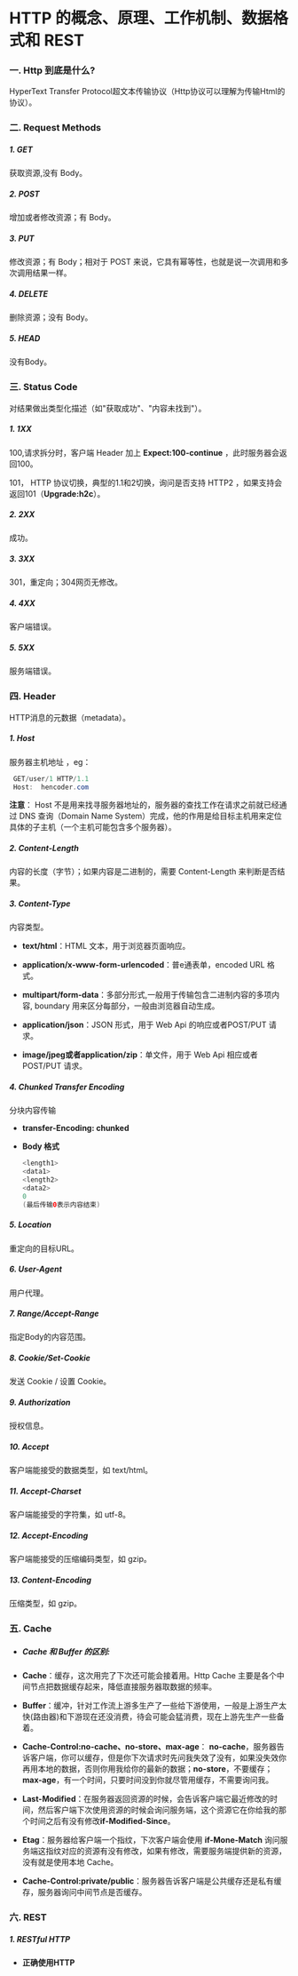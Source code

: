 # HTTP 的概念、原理、工作机制、数据格式和 REST

### 一. Http 到底是什么?

HyperText Transfer Protocol超文本传输协议（Http协议可以理解为传输Html的协议）。

### 二. Request Methods

#####      1. GET 

获取资源,没有 Body。

#####      2. POST

增加或者修改资源；有 Body。

#####      3. PUT

修改资源；有 Body；相对于 POST 来说，它具有幂等性，也就是说一次调用和多次调用结果一样。

#####      4. DELETE

删除资源；没有 Body。

#####      5. HEAD

没有Body。

### 三. Status Code

对结果做出类型化描述（如"获取成功"、"内容未找到"）。

#####     1. 1XX

100,请求拆分时，客户端 Header 加上 **Expect:100-continue** ，此时服务器会返回100。

101， HTTP 协议切换，典型的1.1和2切换，询问是否支持 HTTP2 ，如果支持会返回101（**Upgrade:h2c**）。

#####     2. 2XX

成功。

#####     3. 3XX

301，重定向；304网页无修改。

#####     4. 4XX

客户端错误。

#####     5. 5XX

服务端错误。



### 四. Header

HTTP消息的元数据（metadata）。

##### 1. Host

服务器主机地址 ，eg：  

```java
 GET/user/1 HTTP/1.1
 Host:  hencoder.com                                  
```

**注意**： Host 不是用来找寻服务器地址的，服务器的查找工作在请求之前就已经通过 DNS 查询（Domain Name System）完成，他的作用是给目标主机用来定位具体的子主机（一个主机可能包含多个服务器）。

##### 2. Content-Length

内容的长度（字节）；如果内容是二进制的，需要 Content-Length 来判断是否结果。

##### 3. Content-Type 

内容类型。

- **text/html**：HTML 文本，用于浏览器页面响应。

- **application/x-www-form-urlencoded**：普e通表单，encoded URL 格式。

- **multipart/form-data**：多部分形式,一般用于传输包含二进制内容的多项内容,  boundary 用来区分每部分，一般由浏览器自动生成。

- **application/json**：JSON 形式，用于 Web Api 的响应或者POST/PUT 请求。

- **image/jpeg或者application/zip**：单文件，用于 Web Api 相应或者 POST/PUT 请求。

  

##### 4. Chunked Transfer Encoding 

分块内容传输

- **transfer-Encoding: chunked**

- **Body 格式**

  ```java
  <length1>
  <data1>
  <length2>
  <data2>
  0
  (最后传输0表示内容结束)
  ```

##### 5. Location 

重定向的目标URL。

##### 6. User-Agent

用户代理。

##### 7. Range/Accept-Range

指定Body的内容范围。

##### 8. Cookie/Set-Cookie

发送 Cookie / 设置 Cookie。

##### 9. Authorization

授权信息。

##### 10. Accept

客户端能接受的数据类型，如 text/html。

##### 11. Accept-Charset

客户端能接受的字符集，如 utf-8。

##### 12. Accept-Encoding

客户端能接受的压缩编码类型，如 gzip。

##### 13. Content-Encoding

压缩类型，如 gzip。

### 五. Cache

- ##### Cache 和 Buffer 的区别:

- **Cache**：缓存，这次用完了下次还可能会接着用。Http Cache 主要是各个中间节点把数据缓存起来，降低直接服务器取数据的频率。
- **Buffer**：缓冲，针对工作流上游多生产了一些给下游使用，一般是上游生产太快(路由器)和下游现在还没消费，待会可能会猛消费，现在上游先生产一些备着。
- **Cache-Control:no-cache、no-store、max-age**： **no-cache**，服务器告诉客户端，你可以缓存，但是你下次请求时先问我失效了没有，如果没失效你再用本地的数据，否则你用我给你的最新的数据；**no-store**，不要缓存；**max-age**，有一个时间，只要时间没到你就尽管用缓存，不需要询问我。
- **Last-Modified**：在服务器返回资源的时候，会告诉客户端它最近修改的时间，然后客户端下次使用资源的时候会询问服务端，这个资源它在你给我的那个时间之后有没有修改**if-Modified-Since**。
- **Etag**：服务器给客户端一个指纹，下次客户端会使用 **if-Mone-Match** 询问服务端这指纹对应的资源有没有修改，如果有修改，需要服务端提供新的资源，没有就是使用本地 Cache。
- **Cache-Control:private/public**：服务器告诉客户端是公共缓存还是私有缓存，服务器询问中间节点是否缓存。



### 六. REST

##### 1. RESTful HTTP

- **正确使用HTTP**